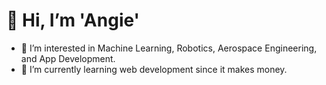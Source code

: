 # 👋 Hi, I’m 'Angie'

- 👀 I’m interested in Machine Learning, Robotics, Aerospace Engineering, and App Development.
- 🌱 I’m currently learning web development since it makes money.

<!---
AngieS-git/AngieS-git is a ✨ special ✨ repository because its `README.md` (this file) appears on your GitHub profile.
You can click the Preview link to take a look at your changes.
--->
